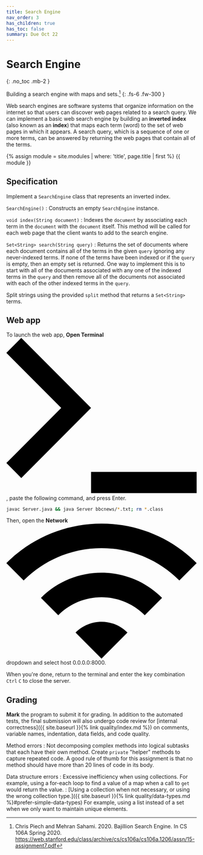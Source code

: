 ```yaml
---
title: Search Engine
nav_order: 3
has_children: true
has_toc: false
summary: Due Oct 22
---
```


# Search Engine
{: .no_toc .mb-2 }

Building a search engine with maps and sets.[^1]
{: .fs-6 .fw-300 }

[^1]: Chris Piech and Mehran Sahami. 2020. Bajillion Search Engine. In CS 106A Spring 2020. <https://web.stanford.edu/class/archive/cs/cs106a/cs106a.1206/assn/15-assignment7.pdf>

Web search engines are software systems that organize information on the internet so that users can discover web pages related to a search query. We can implement a basic web search engine by building an **inverted index** (also known as an **index**) that maps each term (word) to the set of web pages in which it appears. A search query, which is a sequence of one or more terms, can be answered by returning the web pages that contain all of the terms.

{% assign module = site.modules | where: 'title', page.title | first %}
{{ module }}

## Specification

Implement a `SearchEngine` class that represents an inverted index.

`SearchEngine()`
: Constructs an empty `SearchEngine` instance.

`void index(String document)`
: Indexes the `document` by associating each term in the `document` with the `document` itself. This method will be called for each web page that the client wants to add to the search engine.

`Set<String> search(String query)`
: Returns the set of documents where each document contains all of the terms in the given `query` ignoring any never-indexed terms. If none of the terms have been indexed or if the `query` is empty, then an empty set is returned. One way to implement this is to start with all of the documents associated with any one of the indexed terms in the `query` and then remove all of the documents not associated with each of the other indexed terms in the `query`.

Split strings using the provided `split` method that returns a `Set<String>` terms.

## Web app

To launch the web app, **Open Terminal** <svg class="inline-icon" xmlns="http://www.w3.org/2000/svg" viewBox="0 0 100 82" fill-rule="evenodd" stroke-linejoin="round" stroke-miterlimit="2" id="terminal"><path d="M44.518 70.139H100v11.097H44.518z"></path><path d="M7.845 73.347L0 65.502l28.826-28.828L0 7.845 7.845 0l36.673 36.674L7.845 73.347z" fill-rule="nonzero"></path></svg>, paste the following command, and press Enter.

```sh
javac Server.java && java Server bbcnews/*.txt; rm *.class
```

Then, open the **Network** <svg class="inline-icon" xmlns="http://www.w3.org/2000/svg" viewBox="0 0 100 71" fill-rule="evenodd" stroke-linejoin="round" stroke-miterlimit="2" id="wifi"><path d="M0 20.693l9.091 9.091c22.592-22.592 59.225-22.592 81.818 0L100 20.693c-27.593-27.59-72.363-27.59-100 0zm36.364 36.364L50 70.693l13.637-13.637c-7.502-7.545-19.727-7.545-27.273.001zM18.182 38.875l9.091 9.091c12.544-12.544 32.91-12.544 45.455 0l9.091-9.091c-17.544-17.545-46.046-17.545-63.637 0z" fill-rule="nonzero"></path></svg> dropdown and select host 0.0.0.0:8000.

When you're done, return to the terminal and enter the key combination `Ctrl` `C` to close the server.

## Grading

**Mark** the program to submit it for grading. In addition to the automated tests, the final submission will also undergo code review for [internal correctness]({{ site.baseurl }}{% link quality/index.md %}) on comments, variable names, indentation, data fields, and code quality.

Method errors
: Not decomposing complex methods into logical subtasks that each have their own method. Create `private` "helper" methods to capture repeated code. A good rule of thumb for this assignment is that no method should have more than 20 lines of code in its body.

Data structure errors
: Excessive inefficiency when using collections. For example, using a for-each loop to find a value of a map when a call to `get` would return the value.
: [Using a collection when not necessary, or using the wrong collection type.]({{ site.baseurl }}{% link quality/data-types.md %}#prefer-simple-data-types) For example, using a list instead of a set when we only want to maintain unique elements.
